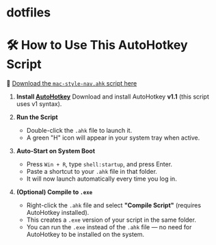 # dotfiles
# 🛠️ How to Use This AutoHotkey Script
📄 [Download the `mac-style-nav.ahk` script here](autohotkey/mac-style-nav.ahk)

1. **Install [AutoHotkey](https://www.autohotkey.com/)**
   Download and install AutoHotkey **v1.1** (this script uses v1 syntax).

2. **Run the Script**
   - Double-click the `.ahk` file to launch it.
   - A green "H" icon will appear in your system tray when active.

3. **Auto-Start on System Boot**
   - Press `Win + R`, type `shell:startup`, and press Enter.
   - Paste a shortcut to your `.ahk` file in that folder.
   - It will now launch automatically every time you log in.
    
4. **(Optional) Compile to `.exe`**
   - Right-click the `.ahk` file and select **"Compile Script"** (requires AutoHotkey installed).
   - This creates a `.exe` version of your script in the same folder.
   - You can run the `.exe` instead of the `.ahk` file — no need for AutoHotkey to be installed on the system.

